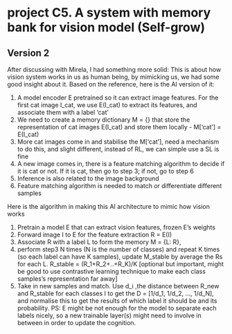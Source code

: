 # project C5.  A system with memory bank for vision model (Self-grow)

## Version 2
After discussing with Mirela, I had something more solid:
This is about how vision system works in us as human being, by mimicking us, we had some good insight about it. Based on the reference, here is the AI version of it:
1. A model encoder E pretrained so it can extract image features. For the first cat image I_cat, we use E(I_cat) to extract its features, and associate them with a label ‘cat’ 
2. We need to create a memory dictionary M = {} that store the representation of cat images E(I_cat) and store them locally - M[‘cat’] = E(I_cat)
3. More cat images come in and stabilise the M[‘cat’], need a mechanism to do this, and slight different, instead of RL, we can simple use a SL is fine
4. A new image comes in, there is a feature matching algorithm to decide if it is cat or not. If it is cat, then go to step 3; if not, go to step 6
5. Inference is also related to the image background
6. Feature matching algorithm is needed to match or differentiate different samples

Here is the algorithm in making this AI architecture to mimic how vision works
1. Pretrain a model E that can extract vision features, frozen E’s weights
2. Forward image I to E for the feature extraction R = E(I)
3. Associate R with a label L to form the memory M = {L: R}, 
4. perform step3 N times (N is the number of classes) and repeat K times (so each label can have K samples), update M_stable by average the Rs for each L. R_stable = (R_1+R_2+..+R_K)/K [optional but important, might be good to use contrastive learning technique to make each class samples’s representation far away]
5. Take in new samples and match. Use d_i ,the distance between R_new and R_stable for each classes I to get the D = [1/d_1, 1/d_2, …, 1/d_N], and normalise this to get the results of which label it should be and its probability.
PS: E might be not enough for the model to separate each labels nicely, so a new trainable layer(s) might need to involve in between in order to update the cognition.